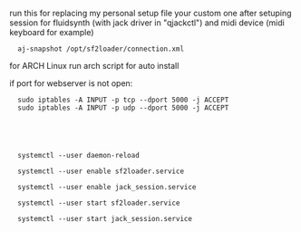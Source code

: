 run this for replacing  my personal setup file your custom one after  setuping session for fluidsynth (with jack driver in "qjackctl") and midi device (midi keyboard for example)

      aj-snapshot /opt/sf2loader/connection.xml

for ARCH Linux run arch script for auto install


if port for webserver is not open:
   
      sudo iptables -A INPUT -p tcp --dport 5000 -j ACCEPT
      sudo iptables -A INPUT -p udp --dport 5000 -j ACCEPT
  
  



      systemctl --user daemon-reload

      systemctl --user enable sf2loader.service

      systemctl --user enable jack_session.service

      systemctl --user start sf2loader.service

      systemctl --user start jack_session.service


  


